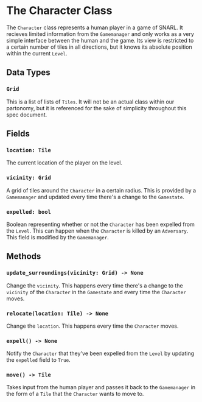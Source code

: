 # The Character Class

The `Character` class represents a human player in a game of SNARL. It recieves limited information from the `Gamemanager` and only works as a very simple interface between the human and the game. Its view is restricted to a certain number of tiles in all directions, but it knows its absolute position within the current `Level`.

## Data Types
### `Grid`
This is a list of lists of `Tiles`. It will not be an actual class within our partonomy, but it is referenced for the sake of simplicity throughout this spec document.

## Fields

### `location: Tile`
The current location of the player on the level.

### `vicinity: Grid`
A grid of tiles around the `Character` in a certain radius. This is provided by a `Gamemanager` and updated every time there's a change to the `Gamestate`.

### `expelled: bool`
Boolean representing whether or not the `Character` has been expelled from the `Level`. This can happen when the `Character` is killed by an `Adversary`. This field is modified by the `Gamemanager`.

## Methods

### `update_surroundings(vicinity: Grid) -> None`
Change the `vicinity`. This happens every time there's a change to the `vicinity` of the `Character` in the `Gamestate` and every time the `Character` moves.

### `relocate(location: Tile) -> None`
Change the `location`. This happens every time the `Character` moves.

### `expell() -> None`
Notify the `Character` that they've been expelled from the `Level` by updating the `expelled` field to `True`.

### `move() -> Tile`
Takes input from the human player and passes it back to the `Gamemanager` in the form of a `Tile` that the `Character` wants to move to.